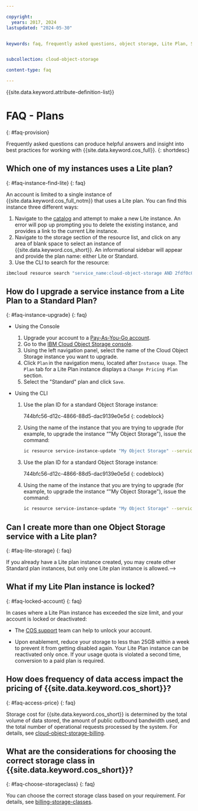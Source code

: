 ```yaml
---

copyright:
  years: 2017, 2024
lastupdated: "2024-05-30"


keywords: faq, frequently asked questions, object storage, Lite Plan, Standard Plan, Free Tier, Smart Tier, storage class, console, cli


subcollection: cloud-object-storage

content-type: faq

---
```


{{site.data.keyword.attribute-definition-list}}

# FAQ - Plans
{: #faq-provision}

Frequently asked questions can produce helpful answers and insight into best practices for working with {{site.data.keyword.cos_full}}.
{: shortdesc}

## Which one of my instances uses a Lite plan?
{: #faq-instance-find-lite}
{: faq}

An account is limited to a single instance of {{site.data.keyword.cos_full_notm}} that uses a Lite plan.  You can find this instance three different ways:

1. Navigate to the [catalog](/objectstorage/create) and attempt to make a new Lite instance.  An error will pop up prompting you to delete the existing instance, and provides a link to the current Lite instance.
2. Navigate to the storage section of the resource list, and click on any area of blank space to select an instance of {{site.data.keyword.cos_short}}. An informational sidebar will appear and provide the plan name: either Lite or Standard.
3. Use the CLI to search for the resource:

```sh
ibmcloud resource search "service_name:cloud-object-storage AND 2fdf0c08-2d32-4f46-84b5-32e0c92fffd8"
```

## How do I upgrade a service instance from a Lite Plan to a Standard Plan?
{: #faq-instance-upgrade}
{: faq}

* Using the Console

   1. Upgrade your account to a [Pay-As-You-Go account](https://cloud.ibm.com/docs/account?topic=account-upgrading-account).
   1. Go to the [IBM Cloud Object Storage console](https://cloud.ibm.com/objectstorage).
   1. Using the left navigation panel, select the name of the Cloud Object Storage instance you want to upgrade.
   1. Click `Plan` in the navigation menu, located after `Instance Usage`. The `Plan` tab for a Lite Plan instance displays a `Change Pricing Plan` section.
   1. Select the "Standard" plan and click `Save`.

* Using the CLI

   1. Use the plan ID for a standard Object Storage instance: 

      744bfc56-d12c-4866-88d5-dac9139e0e5d
      {: codeblock}

      

   1. Using the name of the instance that you are trying to upgrade (for example, to upgrade the instance “"My Object Storage"), issue the command:

      ```sh
      ic resource service-instance-update "My Object Storage" --service-plan-id 744bfc56-d12c-4866-88d5-dac9139e0e5d
      ```


   1. Use the plan ID for a standard Object Storage instance: 

      744bfc56-d12c-4866-88d5-dac9139e0e5d
      {: codeblock}

      

   1. Using the name of the instance that you are trying to upgrade (for example, to upgrade the instance “"My Object Storage"), issue the command:

      ```sh
      ic resource service-instance-update "My Object Storage" --service-plan-id 744bfc56-d12c-4866-88d5-dac9139e0e5d
      ```



## Can I create more than one Object Storage service with a Lite plan?
{: #faq-lite-storage}
{: faq}

If you already have a Lite plan instance created, you may create other Standard plan instances, but only one Lite plan instance is allowed.-->



## What if my Lite Plan instance is locked?
{: #faq-locked-account}
{: faq}

In cases where a Lite Plan instance has exceeded the size limit, and your account is locked or deactivated:

* The [COS support](https://cloud.ibm.com/unifiedsupport/cases/form) team can help to unlock your account.

* Upon enablement, reduce your storage to less than 25GB within a week to prevent it from getting disabled again. Your Lite Plan instance can be reactivated only once. If your usage quota is violated a second time, conversion to a paid plan is required.

## How does frequency of data access impact the pricing of {{site.data.keyword.cos_short}}?
{: #faq-access-price}
{: faq}

Storage cost for {{site.data.keyword.cos_short}} is determined by the total volume of data stored, the amount of public outbound bandwidth used, and the total number of operational requests processed by the system. For details, see [cloud-object-storage-billing](/docs/cloud-object-storage?topic=cloud-object-storage-billing).

## What are the considerations for choosing the correct storage class in {{site.data.keyword.cos_short}}?  
{: #faq-choose-storageclass}
{: faq}

You can choose the correct storage class based on your requirement. For details, see [billing-storage-classes](/docs/cloud-object-storage?topic=cloud-object-storage-billing#billing-storage-classes).
